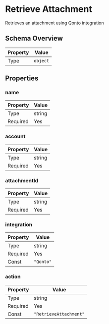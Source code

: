 # Retrieve Attachment

Retrieves an attachment using Qonto integration

## Schema Overview

| Property | Value |
|----------|-------|
| Type | `object` |

## Properties

### name

| Property | Value |
|----------|-------|
| Type | string |
| Required | Yes |

### account

| Property | Value |
|----------|-------|
| Type | string |
| Required | Yes |

### attachmentId

| Property | Value |
|----------|-------|
| Type | string |
| Required | Yes |

### integration

| Property | Value |
|----------|-------|
| Type | string |
| Required | Yes |
| Const | `"Qonto"` |

### action

| Property | Value |
|----------|-------|
| Type | string |
| Required | Yes |
| Const | `"RetrieveAttachment"` |

